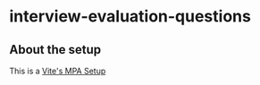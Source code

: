 # interview-evaluation-questions

## About the setup

This is a [Vite's MPA Setup](https://vite.dev/guide/build.html#multi-page-app)
